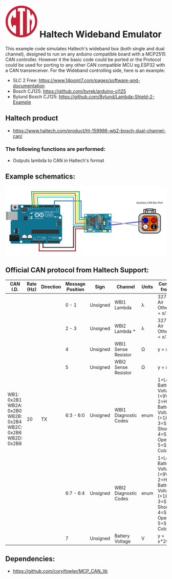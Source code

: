 
# <img src="https://github.com/blacksheepinc/Haltech-wideband-emulator/blob/main/logo.png" width="100"> Haltech Wideband Emulator

This example code simulates Haltech's wideband box (both single and dual channel), designed to run on any arduino compatible board with a MCP2515 CAN controller. However it the basic code could be ported or the Protocol could be used for porting to any other CAN compatible MCU eg.ESP32 with a CAN transreceiver.
For the Wideband controlling side, here is an example:
* SLC 2 Free: https://www.14point7.com/pages/software-and-documentation
* Bosch CJ125: https://github.com/byrek/arduino-cj125
* Bylund Bosch CJ125: https://github.com/Bylund/Lambda-Shield-2-Example

## Haltech product
* https://www.haltech.com/product/ht-159986-wb2-bosch-dual-channel-can/

### The following functions are performed:
* Outputs lambda to CAN in Haltech's format

## Example schematics:
<img src="https://github.com/blacksheepinc/Haltech-wideband-emulator/blob/main/arduino_uno_example_schematics.png">

## Official CAN protocol from Haltech Support:
<table class="tg">
<thead>
  <tr>
    <th class="tg-c3ow">CAN I.D.</th>
    <th class="tg-c3ow">Rate (Hz)</th>
    <th class="tg-c3ow">Direction</th>
    <th class="tg-c3ow">Message Position</th>
    <th class="tg-c3ow">Sign</th>
    <th class="tg-c3ow">Channel</th>
    <th class="tg-c3ow">Units</th>
    <th class="tg-c3ow">Conversion from Raw</th>
  </tr>
</thead>
<tbody>
  <tr>
    <td class="tg-9wq8" rowspan="7">WB1: 0x2B1<br>WB2A: 0x2B0<br>WB2B: 0x2B4<br>WB2C: 0x2B6<br>WB2D: 0x2B8</td>
    <td class="tg-9wq8" rowspan="7">20</td>
    <td class="tg-9wq8" rowspan="7">TX</td>
    <td class="tg-9wq8">0 - 1</td>
    <td class="tg-9wq8">Unsigned</td>
    <td class="tg-9wq8">WBI1 Lambda</td>
    <td class="tg-9wq8">λ</td>
    <td class="tg-9wq8">32767=Free Air<br>Otherwise: y = x/1024</td>
  </tr>
  <tr>
    <td class="tg-9wq8">2 - 3</td>
    <td class="tg-9wq8">Unsigned</td>
    <td class="tg-9wq8">WBI2 Lambda *</td>
    <td class="tg-9wq8">λ</td>
    <td class="tg-9wq8">32767=Free Air<br>Otherwise: y = x/1024</td>
  </tr>
  <tr>
    <td class="tg-9wq8">4</td>
    <td class="tg-9wq8">Unsigned</td>
    <td class="tg-9wq8">WBI1 Sense Resistor</td>
    <td class="tg-9wq8">Ω</td>
    <td class="tg-9wq8">y = x</td>
  </tr>
  <tr>
    <td class="tg-9wq8">5</td>
    <td class="tg-9wq8">Unsigned</td>
    <td class="tg-9wq8">WBI2 Sense Resistor</td>
    <td class="tg-9wq8">Ω</td>
    <td class="tg-9wq8">y = x</td>
  </tr>
  <tr>
    <td class="tg-9wq8">6:3 - 6:0</td>
    <td class="tg-9wq8">Unsigned</td>
    <td class="tg-9wq8">WBI1 Diagnostic Codes</td>
    <td class="tg-9wq8">enum</td>
    <td class="tg-9wq8">1=Low Battery Voltage (&lt;9V)<br>     2=High Battery Voltage (&gt;18V)<br>     3=Sensor Short Circuit<br>     4=Sensor Open Circuit<br>     5=Sensor Cold</td>
  </tr>
  <tr>
    <td class="tg-9wq8">6:7 - 6:4</td>
    <td class="tg-9wq8">Unsigned</td>
    <td class="tg-9wq8">WBI2 Diagnostic Codes</td>
    <td class="tg-9wq8">enum</td>
    <td class="tg-9wq8">1=Low Battery Voltage (&lt;9V)<br>2=High Battery Voltage (&gt;18V)<br>3=Sensor Short Circuit<br>4=Sensor Open Circuit<br>5=Sensor Cold</td>
  </tr>
  <tr>
    <td class="tg-9wq8">7</td>
    <td class="tg-9wq8">Unsigned</td>
    <td class="tg-9wq8">Battery Voltage</td>
    <td class="tg-9wq8">V</td>
    <td class="tg-9wq8">y = x*20/255</td>
  </tr>
</tbody>
</table>

## Dependencies:
* https://github.com/coryjfowler/MCP_CAN_lib

